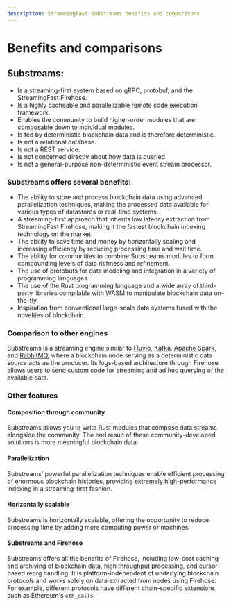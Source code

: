 ```yaml
---
description: StreamingFast Substreams benefits and comparisons
---
```


# Benefits and comparisons

## Substreams:

* Is a streaming-first system based on gRPC, protobuf, and the StreamingFast Firehose.
* Is a highly cacheable and parallelizable remote code execution framework.
* Enables the community to build higher-order modules that are composable down to individual modules.
* Is fed by deterministic blockchain data and is therefore deterministic.
* Is not a relational database.
* Is not a REST service.
* Is not concerned directly about how data is queried.
* Is not a general-purpose non-deterministic event stream processor.

### Substreams offers several benefits:

* The ability to store and process blockchain data using advanced parallelization techniques, making the processed data available for various types of datastores or real-time systems.
* A streaming-first approach that inherits low latency extraction from StreamingFast Firehose, making it the fastest blockchain indexing technology on the market.
* The ability to save time and money by horizontally scaling and increasing efficiency by reducing processing time and wait time.
* The ability for communities to combine Substreams modules to form compounding levels of data richness and refinement.
* The use of protobufs for data modeling and integration in a variety of programming languages.
* The use of the Rust programming language and a wide array of third-party libraries compilable with WASM to manipulate blockchain data on-the-fly.
* Inspiration from conventional large-scale data systems fused with the novelties of blockchain.

### Comparison to other engines

Substreams is a streaming engine similar to [Fluvio](https://www.fluvio.io/), [Kafka](https://kafka.apache.org/), [Apache Spark](https://spark.apache.org/), and [RabbitMQ](https://www.rabbitmq.com/), where a blockchain node serving as a deterministic data source acts as the producer. Its logs-based architecture through Firehose allows users to send custom code for streaming and ad hoc querying of the available data.

### **Other features**

#### Composition through community

Substreams allows you to write Rust modules that compose data streams alongside the community. The end result of these community-developed solutions is more meaningful blockchain data.

#### Parallelization

Substreams' powerful parallelization techniques enable efficient processing of enormous blockchain histories, providing extremely high-performance indexing in a streaming-first fashion.

#### Horizontally scalable

Substreams is horizontally scalable, offering the opportunity to reduce processing time by adding more computing power or machines.

#### Substreams and Firehose

Substreams offers all the benefits of Firehose, including low-cost caching and archiving of blockchain data, high throughput processing, and cursor-based reorg handling. It is platform-independent of underlying blockchain protocols and works solely on data extracted from nodes using Firehose. For example, different protocols have different chain-specific extensions, such as Ethereum's `eth_calls`.

###
